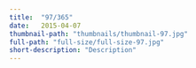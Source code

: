 ```yaml
---
title:  "97/365"
date:   2015-04-07
thumbnail-path: "thumbnails/thumbnail-97.jpg"
full-path: "full-size/full-size-97.jpg"
short-description: "Description"
---
```

